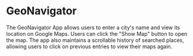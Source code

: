 # GeoNavigator
The GeoNavigator App allows users to enter a city's name and view its location on Google Maps. Users can click the "Show Map" button to open the map. The app also maintains a scrollable history of searched places, allowing users to click on previous entries to view their maps again.
